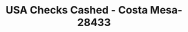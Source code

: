 ---
f_zip-code: 92627
f_state-code: CA
title: USA Checks Cashed - Costa Mesa-28433
f_phone: 949-642-7071
f_city-only: Costa Mesa
f_address: 2023 Harbor Boulevard Suite D Costa Mesa
f_location-unique-id: '28433'
slug: usa-checks-cashed---costa-mesa-28433
updated-on: '2024-05-30T13:46:58.046Z'
created-on: '2024-05-30T13:36:59.803Z'
published-on: '2024-05-30T13:54:32.469Z'
f_city-state: cms/city/costa-mesa-ca.md
f_company: cms/company/usa-checks-cashed---costa-mesa.md
f_state: cms/state/california.md
layout: '[payday-loan].html'
tags: payday-loan
---